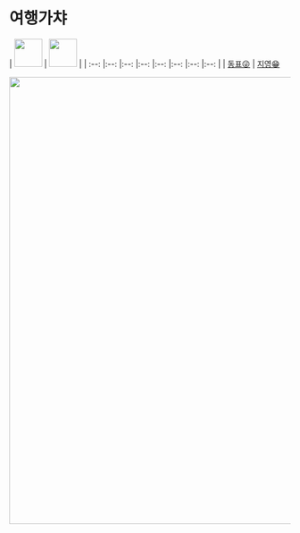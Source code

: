 # 여행가챠

| <a href="https://github.com/97Kzone"><img src="https://avatars.githubusercontent.com/u/76652908?v=4" width="50px"></a> | <a href="https://github.com/xkagja2006"><img src="https://avatars.githubusercontent.com/u/28944196?v=4?v=4" width="50px"></a> |
| :--: |:--: |:--: |:--: |:--: |:--: |:--: |:--: |
| [동표😜](https://github.com/97Kzone) | [지영😁](https://github.com/xkagja2006) 


<img src="https://user-images.githubusercontent.com/92148521/235054241-57927a64-574c-48cc-a40e-a3611beebd11.jpg" width="800px"/>
